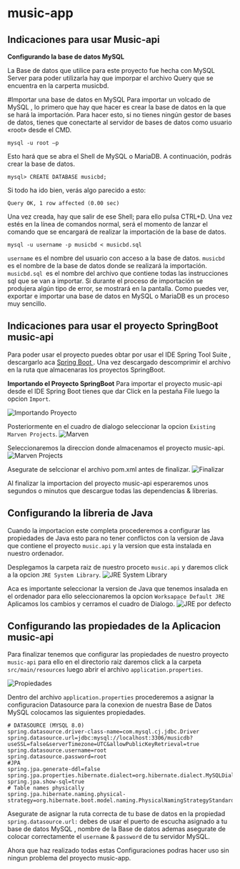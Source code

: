 # music-app
## Indicaciones para usar Music-api

**Configurando la base de datos MySQL**

La Base de datos que utilice para este proyecto fue hecha con MySQL Server para poder utilizarla hay que imporpar el archivo Query que se encuentra en la carperta musicbd.

#Importar una base de datos en MySQL 
Para importar un volcado de MySQL , lo primero que hay que hacer es crear la base de datos en la que se hará la importación. Para hacer esto, si no tienes ningún gestor de bases de datos, tienes que conectarte al servidor de bases de datos como usuario «root» desde el CMD.
```
mysql -u root –p
```

Esto hará que se abra el Shell de MySQL o MariaDB. A continuación, podrás crear la base de datos.
```
mysql> CREATE DATABASE musicbd;
```

Si todo ha ido bien, verás algo parecido a esto:
```
Query OK, 1 row affected (0.00 sec)
```

Una vez creada, hay que salir de ese Shell; para ello pulsa CTRL+D. Una vez estés en la línea de comandos normal, será el momento de lanzar el comando que se encargará de realizar la importación de la base de datos.

```
mysql -u username -p musicbd < musicbd.sql
```
`username` es el nombre del usuario con acceso a la base de datos.
`musicbd` es el nombre de la base de datos donde se realizará la importación.
`musicbd.sql `es el nombre del archivo que contiene todas las instrucciones sql que se van a importar.
Si durante el proceso de importación se produjera algún tipo de error, se mostrará en la pantalla. Como puedes ver, exportar e importar una base de datos en MySQL o MariaDB es un proceso muy sencillo.


## Indicaciones para usar el proyecto SpringBoot music-api

Para poder usar el proyecto puedes obtar por usar el IDE Spring Tool Suite , descargarlo aca  [Spring Boot ](https://spring.io/tools).
Una vez descargado descomprimir el archivo en la ruta que almacenaras los proyectos SpringBoot.

**Importando el Proyecto SpringBoot**
Para importar el proyecto music-api desde el IDE Spring Boot tienes que dar Click en la pestaña File luego la opcion `Import`.

![Importando Proyecto](https://github.com/Oscar-codes/music-app/blob/master/imagenes/importar.png?raw=true)

Posteriormente en el cuadro de dialogo seleccionar la opcion `Existing Marven Projects`.
![Marven](https://github.com/Oscar-codes/music-app/blob/master/imagenes/marven.png?raw=true)

Seleccionaremos la direccion donde almacenamos el proyecto music-api.
![Marven Projects](https://github.com/Oscar-codes/music-app/blob/master/imagenes/seleccionar.png?raw=true)

Asegurate de selccionar el archivo pom.xml antes de finalizar.
![Finalizar](https://github.com/Oscar-codes/music-app/blob/master/imagenes/terminar.png?raw=true)

Al finalizar la importacion del proyecto music-api esperaremos unos segundos o minutos que descargue todas las dependencias & librerias.

## Configurando la libreria de Java
Cuando la importacion este completa procederemos a configurar las propiedades de Java esto para no tener conflictos con la version de Java que contiene el proyecto
`music.api` y la version que esta instalada en nuestro ordenador.

Desplegamos la carpeta raiz de nuestro proceto `music.api` y daremos click a la opcion `JRE System Library`.
![JRE System Library](https://github.com/Oscar-codes/music-app/blob/master/imagenes/java%20properties.png?raw=true)

Aca es importante seleccionar la version de Java que tenemos insalada en el ordenador para ello seleccionaremos la opcion `Worksapace Default JRE`
Aplicamos los cambios y cerramos el cuadro de Dialogo.
![JRE por defecto](https://github.com/Oscar-codes/music-app/blob/master/imagenes/java%20por%20defecto.png?raw=true)

## Configurando las propiedades de la Aplicacion music-api
Para finalizar tenemos que configurar las propiedades de nuestro proyecto `music-api` para ello en el directorio raiz daremos click a la carpeta 
`src/main/resources` luego abrir el archivo `application.properties`.

![Propiedades](https://github.com/Oscar-codes/music-app/blob/master/imagenes/properties.png?raw=true)

Dentro del archivo `application.properties` procederemos a asignar la configuracion Datasource para la conexion de nuestra Base de Datos MySQL colocamos
las siguientes propiedades.

```
# DATASOURCE (MYSQL 8.0)
spring.datasource.driver-class-name=com.mysql.cj.jdbc.Driver
spring.datasource.url=jdbc:mysql://localhost:3306/musicdb?useSSL=false&serverTimezone=UTC&allowPublicKeyRetrieval=true
spring.datasource.username=root
spring.datasource.password=root
#JPA
spring.jpa.generate-ddl=false
spring.jpa.properties.hibernate.dialect=org.hibernate.dialect.MySQLDialect
spring.jpa.show-sql=true
# Table names physically
spring.jpa.hibernate.naming.physical-strategy=org.hibernate.boot.model.naming.PhysicalNamingStrategyStandardImpl

```

Asegurate de asignar la ruta correcta de tu base de datos en la propiedad `spring.datasource.url:` debes de usar el puerto de escucha asignado a tu base de datos MySQL , 
nombre de la Base de datos ademas asegurate de colocar correctamente el `username` & `password` de tu servidor MySQL.

Ahora que haz realizado todas estas Configuraciones podras hacer uso sin ningun problema del proyecto music-app.
